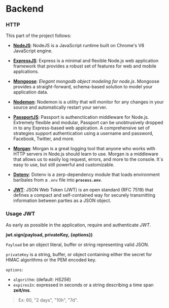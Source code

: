 # Backend

### HTTP
This part of the project follows:

- **[NodeJS](https://nodejs.org/es/docs/)**: NodeJS is a JavaScript runtime built on Chrome's V8 JavaScript engine.

- **[ExpressJS](https://expressjs.com/en/5x/api.html)**: Express is a minimal and flexible Node.js web application framework that provides a robust set of features for web and mobile applcations.

- **[Mongoose](https://mongoosejs.com/docs/guide.html)**: *Elegant mongodb object modeling for node.js*. Mongoose provides a straight-forward, schema-based solution to model your application data.

- **[Nodemon](https://github.com/remy/nodemon#nodemon)**: Nodemon is a utility that will monitor for any changes in your source and automatically restart your server.

- **[PassportJS](http://www.passportjs.org/docs/)**: Passport is authenctication middleware for Node.js. Extremely flexible and modular, Passport can be unobtrusively dropped in to any Express-based web applcation. A comprehensive set of strategies support authentication using a username and password, Facebook, Twitter, and more.

- **[Morgan](https://github.com/expressjs/morgan)**: Morgan is a great logging tool that anyone who works with HTTP servers in Node.js should learn to use. Morgan is a middleware that allows us to easily log request, errors, and more to the console. It´s easy to use, but still powerful and customizable.

- **[Dotenv](https://www.npmjs.com/package/dotenv)**: Dotenv is a zerp-dependency module that loads environment baribales from a `.env` file into **`process.env`**.

- **[JWT](https://jwt.io/introduction/)**: JSON Web Token (JWT) is an open standard (RFC 7519) that defines a compact and self-contained way for securely transmitting information between parties as a JSON object.

### **Usage JWT**
As early as possible in the application, require and authenticate *JWT*.

**jwt.sign(payload, privateKey, {options})**

`Payload` be an object literal, buffer or string representing valid JSON.

`privateKey` is a string, buffer, or object containing either the secret for HMAC algorithms or the PEM encoded key.

`options`:
- `algorithm`: (default: *HS256*)
- `expiresIn`: expressed in seconds or a string describing a time span **zeit/ms**.
> Ex: 60, "2 days", "10h", "7d".
